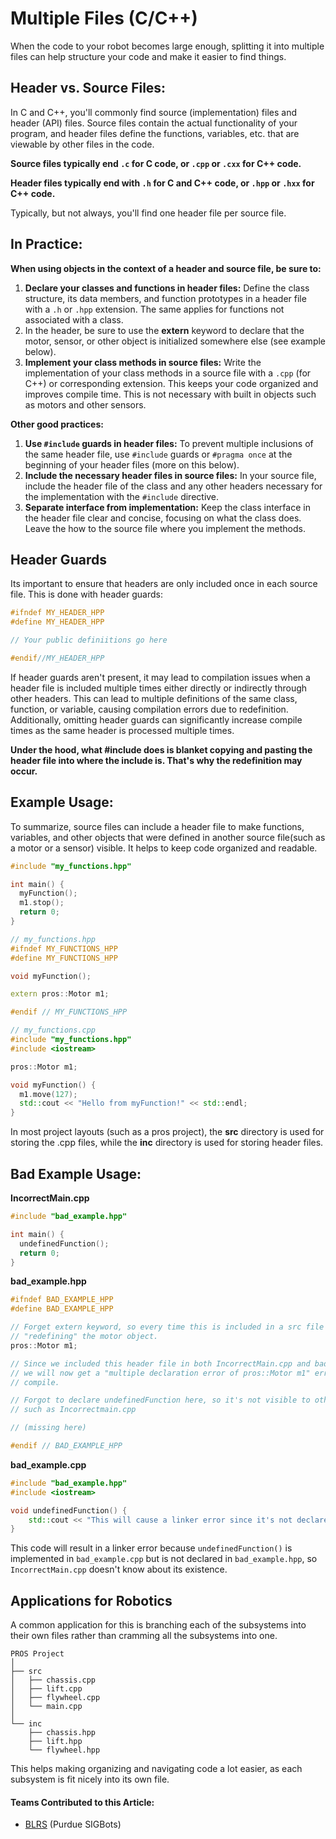 # Multiple Files (C/C++)

When the code to your robot becomes large enough, splitting it into multiple files can help structure your code and make it easier to find things.&#x20;

## Header vs. Source Files:

In C and C++, you'll commonly find source (implementation) files and header (API) files. Source files contain the actual functionality of your program, and header files define the functions, variables, etc. that are viewable by other files in the code.&#x20;

**Source files typically end `.c` for C code, or `.cpp` or `.cxx` for C++ code.**

**Header files typically end with `.h` for C and C++ code, or `.hpp` or `.hxx` for C++ code.**

Typically, but not always, you'll find one header file per source file.&#x20;

## In Practice:

**When using objects in the context of a header and source file, be sure to:**

1. **Declare your classes and functions in header files:** Define the class structure, its data members, and function prototypes in a header file with a `.h` or `.hpp` extension. The same applies for functions not associated with a class.&#x20;
2. In the header, be sure to use the **extern** keyword to declare that the motor, sensor, or other object is initialized somewhere else (see example below).&#x20;
3. **Implement your class methods in source files:** Write the implementation of your class methods in a source file with a `.cpp` (for C++) or corresponding extension. This keeps your code organized and improves compile time. This is not necessary with built in objects such as motors and other sensors.&#x20;

**Other good practices:**

1. **Use `#include` guards in header files:** To prevent multiple inclusions of the same header file, use `#include` guards or `#pragma once` at the beginning of your header files (more on this below).&#x20;
2. **Include the necessary header files in source files:** In your source file, include the header file of the class and any other headers necessary for the implementation with the `#include` directive.
3. **Separate interface from implementation:** Keep the class interface in the header file clear and concise, focusing on what the class does. Leave the how to the source file where you implement the methods.

## Header Guards

Its important to ensure that headers are only included once in each source file. This is done with header guards:

```cpp
#ifndef MY_HEADER_HPP
#define MY_HEADER_HPP

// Your public definiitions go here

#endif//MY_HEADER_HPP
```

If header guards aren't present, it may lead to compilation issues when a header file is included multiple times either directly or indirectly through other headers. This can lead to multiple definitions of the same class, function, or variable, causing compilation errors due to redefinition. Additionally, omitting header guards can significantly increase compile times as the same header is processed multiple times.&#x20;

**Under the hood, what #include does is blanket copying and pasting the header file into where the include is. That's why the redefinition may occur.**&#x20;

## Example Usage:

To summarize, source files can include a header file to make functions, variables, and other objects that were defined in another source file(such as a motor or a sensor) visible. It helps to keep code organized and readable.&#x20;

```cpp
#include "my_functions.hpp"

int main() {
  myFunction();
  m1.stop(); 
  return 0;
}
```

```cpp
// my_functions.hpp
#ifndef MY_FUNCTIONS_HPP
#define MY_FUNCTIONS_HPP

void myFunction();

extern pros::Motor m1; 

#endif // MY_FUNCTIONS_HPP
```

```cpp
// my_functions.cpp
#include "my_functions.hpp"
#include <iostream>

pros::Motor m1;

void myFunction() {
  m1.move(127); 
  std::cout << "Hello from myFunction!" << std::endl;
}
```

In most project layouts (such as a pros project), the **src** directory is used for storing the .cpp files, while the **inc** directory is used for storing header files.&#x20;

## Bad Example Usage:

**IncorrectMain.cpp**

```cpp
#include "bad_example.hpp"

int main() {
  undefinedFunction();
  return 0;
}
```

**bad\_example.hpp**

```cpp
#ifndef BAD_EXAMPLE_HPP
#define BAD_EXAMPLE_HPP

// Forget extern keyword, so every time this is included in a src file we are 
// "redefining" the motor object. 
pros::Motor m1; 

// Since we included this header file in both IncorrectMain.cpp and bad_example.cpp,
// we will now get a "multiple declaration error of pros::Motor m1" error when we
// compile.  

// Forgot to declare undefinedFunction here, so it's not visible to other files
// such as Incorrectmain.cpp

// (missing here)

#endif // BAD_EXAMPLE_HPP
```

**bad\_example.cpp**

```cpp
#include "bad_example.hpp"
#include <iostream>

void undefinedFunction() {
    std::cout << "This will cause a linker error since it's not declared in the header." << std::endl;
}
```

This code will result in a linker error because `undefinedFunction()` is implemented in `bad_example.cpp` but is not declared in `bad_example.hpp`, so `IncorrectMain.cpp` doesn't know about its existence.

## Applications for Robotics

A common application for this is branching each of the subsystems into their own files rather than cramming all the subsystems into one.&#x20;

```
PROS Project
│
├── src
│   ├── chassis.cpp
│   ├── lift.cpp
│   ├── flywheel.cpp
│   └── main.cpp
│
└── inc
    ├── chassis.hpp
    ├── lift.hpp
    └── flywheel.hpp
```

This helps making organizing and navigating code a lot easier, as each subsystem is fit nicely into its own file.&#x20;

#### Teams Contributed to this Article:

* [BLRS](https://purduesigbots.com/) (Purdue SIGBots)

